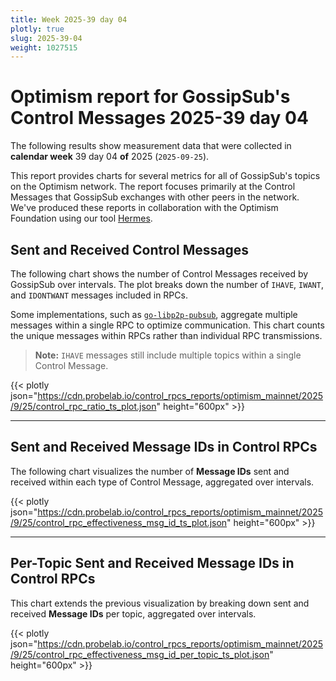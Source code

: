 ```yaml
---
title: Week 2025-39 day 04
plotly: true
slug: 2025-39-04
weight: 1027515
---
```


# Optimism report for GossipSub's Control Messages 2025-39 day 04

The following results show measurement data that were collected in **calendar week** 39  day 04 **of** 
2025 (`2025-09-25`).

This report provides charts for several metrics for all of GossipSub's topics on the Optimism network.
The report focuses primarily at the Control Messages that GossipSub exchanges with other peers in the network.
We've produced these reports in collaboration with the Optimism Foundation using our tool [Hermes](/tools/hermes).

## Sent and Received Control Messages

The following chart shows the number of Control Messages received by GossipSub over  intervals. The plot breaks down the number of `IHAVE`, `IWANT`, and `IDONTWANT` messages included in RPCs.

Some implementations, such as [`go-libp2p-pubsub`](https://github.com/libp2p/go-libp2p-pubsub), aggregate multiple messages within a single RPC to optimize communication. This chart counts the unique messages within RPCs rather than individual RPC transmissions.

> **Note:** `IHAVE` messages still include multiple topics within a single Control Message.

{{< plotly json="https://cdn.probelab.io/control_rpcs_reports/optimism_mainnet/2025/9/25/control_rpc_ratio_ts_plot.json" height="600px" >}}

---

## Sent and Received Message IDs in Control RPCs

The following chart visualizes the number of **Message IDs** sent and received within each type of Control Message, aggregated over  intervals.

{{< plotly json="https://cdn.probelab.io/control_rpcs_reports/optimism_mainnet/2025/9/25/control_rpc_effectiveness_msg_id_ts_plot.json" height="600px" >}}

---

## Per-Topic Sent and Received Message IDs in Control RPCs

This chart extends the previous visualization by breaking down sent and received **Message IDs** per topic, aggregated over  intervals.

{{< plotly json="https://cdn.probelab.io/control_rpcs_reports/optimism_mainnet/2025/9/25/control_rpc_effectiveness_msg_id_per_topic_ts_plot.json" height="600px" >}}
